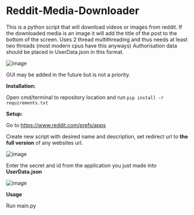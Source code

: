 # Reddit-Media-Downloader

This is a python script that will download videos or images from reddit. If the downloaded media is an image it will add the title of the post to the bottom of the screen. Uses 2 thread multithreading and thus needs at least two threads (most modern cpus have this anyways)
Authorisation data should be placed in UserData.json in this format.

![image](https://github.com/ChronosNoob/Reddit-Media-Downloader/assets/83444922/184d7d8e-673c-4799-9da0-ee50c5e0526a)

GUI may be added in the future but is not a priority.

**Installation:**

Open cmd/terminal to repository location and run `pip install -r requirements.txt`

**Setup:**

Go to https://www.reddit.com/prefs/apps

Create new script with desired name and description, set redirect url to **the full version** of any websites url.

![image](https://github.com/ChronosNoob/Reddit-Media-Downloader/assets/83444922/5e2eb15f-195b-4daa-afed-d1aa6f381e39)

Enter the secret and id from the application you just made into **UserData.json**

![image](https://github.com/ChronosNoob/Reddit-Media-Downloader/assets/83444922/89d93829-e66d-4dea-a007-f1bb0a1afda0)


**Usage**

Run main.py
